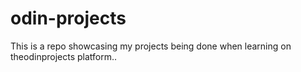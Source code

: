 # odin-projects
This is a repo showcasing my projects being done when learning on theodinprojects platform..
